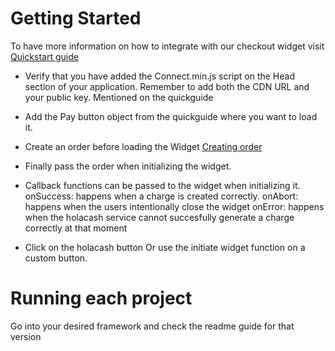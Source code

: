 # Getting Started

To have more information on how to integrate with our checkout widget visit [Quickstart guide](https://developers.holacash.mx/widget/quickguide)

- Verify that you have added the Connect.min.js script on the Head section of your application. Remember to add both the CDN URL and your public key. Mentioned on the quickguide

- Add the Pay button object from the quickguide where you want to load it. 

- Create an order before loading the Widget [Creating order](https://developers.holacash.mx/openapi/cash/#tag/order)

- Finally pass the order when initializing the widget.

- Callback functions can be passed to the widget when initializing it.
  onSuccess: happens when a charge is created correctly.
  onAbort: happens when the users intentionally close the widget
  onError: happens when the holacash service cannot succesfully generate a charge correctly at that moment
 
- Click on the holacash button  Or use the initiate widget function on a custom button. 
# Running each project

Go into your desired framework and check the readme guide for that version 

